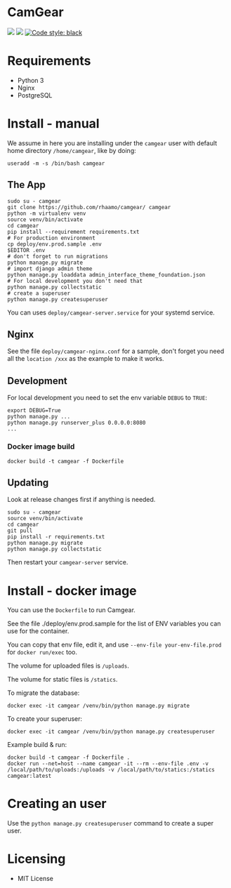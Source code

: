 # CamGear

<a href="https://dev.sigpipe.me/dashie/camgear/src/branch/main/LICENSE"><img src="https://img.shields.io/badge/license-MIT-green.svg"/></a>
<img src="https://img.shields.io/badge/python-%3E%3D3.8-blue.svg"/> [![Code style: black](https://img.shields.io/badge/code%20style-black-000000.svg)](https://github.com/ambv/black)

# Requirements
- Python 3
- Nginx
- PostgreSQL

# Install - manual

We assume in here you are installing under the `camgear` user with default home directory `/home/camgear`, like by doing:
```
useradd -m -s /bin/bash camgear
```

## The App

```shell
sudo su - camgear
git clone https://github.com/rhaamo/camgear/ camgear
python -m virtualenv venv
source venv/bin/activate
cd camgear
pip install --requirement requirements.txt
# For production environment
cp deploy/env.prod.sample .env
$EDITOR .env
# don't forget to run migrations
python manage.py migrate
# import django admin theme
python manage.py loaddata admin_interface_theme_foundation.json
# For local development you don't need that
python manage.py collectstatic
# create a superuser
python manage.py createsuperuser
```

You can uses `deploy/camgear-server.service` for your systemd service. 

## Nginx
See the file `deploy/camgear-nginx.conf` for a sample, don't forget you need all the `location /xxx` as the example to make it works.

## Development

For local development you need to set the env variable `DEBUG` to `TRUE`:
```
export DEBUG=True
python manage.py ...
python manage.py runserver_plus 0.0.0.0:8080
...
```

### Docker image build
```
docker build -t camgear -f Dockerfile
```

## Updating
Look at release changes first if anything is needed.

```
sudo su - camgear
source venv/bin/activate
cd camgear
git pull
pip install -r requirements.txt
python manage.py migrate
python manage.py collectstatic
```

Then restart your `camgear-server` service.

# Install - docker image
You can use the `Dockerfile` to run Camgear.

See the file ./deploy/env.prod.sample for the list of ENV variables you can use for the container.

You can copy that env file, edit it, and use `--env-file your-env-file.prod` for `docker run/exec` too.

The volume for uploaded files is `/uploads`.

The volume for static files is `/statics`.

To migrate the database:
```
docker exec -it camgear /venv/bin/python manage.py migrate
```

To create your superuser:
```
docker exec -it camgear /venv/bin/python manage.py createsuperuser
```

Example build & run:
```
docker build -t camgear -f Dockerfile .
docker run --net=host --name camgear -it --rm --env-file .env -v /local/path/to/uploads:/uploads -v /local/path/to/statics:/statics camgear:latest
```

# Creating an user

Use the `python manage.py createsuperuser` command to create a super user.

# Licensing
 - MIT License